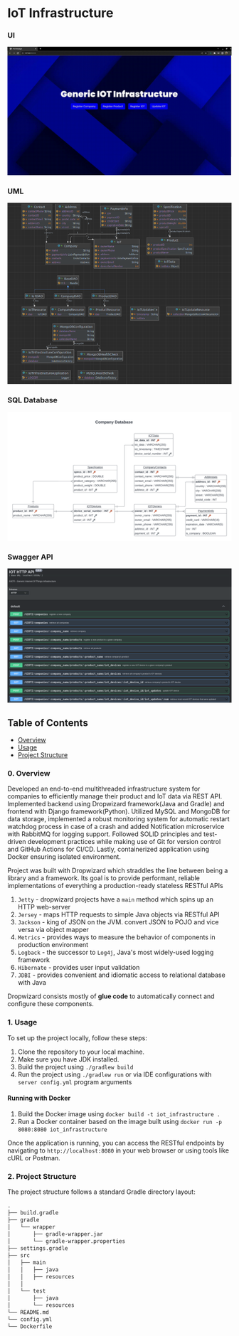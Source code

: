 # IoT Infrastructure

### UI

![preview](./images/preview.gif)

### UML

![uml_diagram](./images/uml_diagram.png)

### SQL Database

![sql](./images/sql.png)

### Swagger API
![swag](./images/swag.png)

## Table of Contents
- [Overview](#0-overview)
- [Usage](#1-usage)
- [Project Structure](#2-project-structure)

### 0. Overview

Developed an end-to-end multithreaded infrastructure system for companies to efficiently manage their product and IoT data via REST API. Implemented backend using Dropwizard framework(Java and Gradle) and frontend with Django framework(Python). Utilized MySQL and MongoDB for data storage, implemented a robust monitoring system for automatic restart watchdog process in case of a crash and added Notification microservice with RabbitMQ for logging support. Followed SOLID principles and test-driven development practices while making use of Git for version control and GitHub Actions for CI/CD. Lastly, containerized application using Docker ensuring isolated environment.

Project was built with Dropwizard which straddles the line between being a library and a framework. Its goal is to provide performant, reliable implementations of everything a production-ready stateless RESTful APIs

1. `Jetty` - dropwizard projects have a `main` method which spins up an HTTP web-server
2. `Jersey` - maps HTTP requests to simple Java objects via RESTful API
3. `Jackson` - king of JSON on the JVM. convert JSON to POJO and vice versa via object mapper
4. `Metrics` - provides ways to measure the behavior of components in production environment
5. `Logback` - the successor to `Log4j`, Java's most widely-used logging framework
6. `Hibernate` - provides user input validation
7. `JDBI` - provides convenient and idiomatic access to relational database with Java

Dropwizard consists mostly of **glue code** to automatically connect and configure these components.

### 1. Usage
To set up the project locally, follow these steps:

1. Clone the repository to your local machine.
2. Make sure you have JDK installed.
3. Build the project using `./gradlew build`
4. Run the project using `./gradlew run` or via IDE configurations with `server config.yml` program arguments

#### Running with Docker

1. Build the Docker image using `docker build -t iot_infrastructure .`
2. Run a Docker container based on the image built using `docker run -p 8080:8080 iot_infrastructure`

Once the application is running, you can access the RESTful endpoints by navigating to `http://localhost:8080` in your web browser or using tools like cURL or Postman.

### 2. Project Structure
The project structure follows a standard Gradle directory layout:

```
.
├── build.gradle     
├── gradle
│   └── wrapper
│       ├── gradle-wrapper.jar
│       └── gradle-wrapper.properties
├── settings.gradle    
├── src
│   ├── main
│   │   ├── java      
│   │   ├── resources  
│   │   
│   └── test
│       ├── java        
│       └── resources
└── README.md  
└── config.yml       
└── Dockerfile       
```
